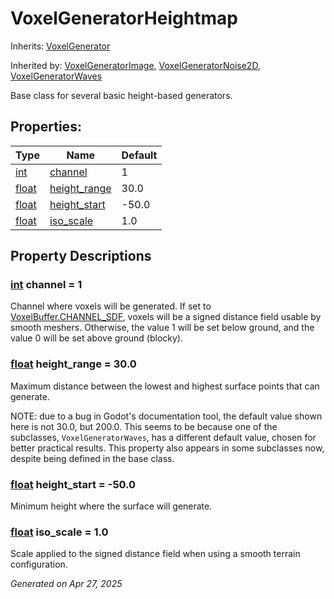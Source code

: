 # VoxelGeneratorHeightmap

Inherits: [VoxelGenerator](VoxelGenerator.md)

Inherited by: [VoxelGeneratorImage](VoxelGeneratorImage.md), [VoxelGeneratorNoise2D](VoxelGeneratorNoise2D.md), [VoxelGeneratorWaves](VoxelGeneratorWaves.md)

Base class for several basic height-based generators.

## Properties: 


Type                                                                      | Name                             | Default 
------------------------------------------------------------------------- | -------------------------------- | --------
[int](https://docs.godotengine.org/en/stable/classes/class_int.html)      | [channel](#i_channel)            | 1       
[float](https://docs.godotengine.org/en/stable/classes/class_float.html)  | [height_range](#i_height_range)  | 30.0    
[float](https://docs.godotengine.org/en/stable/classes/class_float.html)  | [height_start](#i_height_start)  | -50.0   
[float](https://docs.godotengine.org/en/stable/classes/class_float.html)  | [iso_scale](#i_iso_scale)        | 1.0     
<p></p>

## Property Descriptions

### [int](https://docs.godotengine.org/en/stable/classes/class_int.html)<span id="i_channel"></span> **channel** = 1

Channel where voxels will be generated. If set to [VoxelBuffer.CHANNEL_SDF](VoxelBuffer.md#i_CHANNEL_SDF), voxels will be a signed distance field usable by smooth meshers. Otherwise, the value 1 will be set below ground, and the value 0 will be set above ground (blocky).

### [float](https://docs.godotengine.org/en/stable/classes/class_float.html)<span id="i_height_range"></span> **height_range** = 30.0

Maximum distance between the lowest and highest surface points that can generate. 

NOTE: due to a bug in Godot's documentation tool, the default value shown here is not 30.0, but 200.0. This seems to be because one of the subclasses, `VoxelGeneratorWaves`, has a different default value, chosen for better practical results. This property also appears in some subclasses now, despite being defined in the base class.

### [float](https://docs.godotengine.org/en/stable/classes/class_float.html)<span id="i_height_start"></span> **height_start** = -50.0

Minimum height where the surface will generate.

### [float](https://docs.godotengine.org/en/stable/classes/class_float.html)<span id="i_iso_scale"></span> **iso_scale** = 1.0

Scale applied to the signed distance field when using a smooth terrain configuration.

_Generated on Apr 27, 2025_
